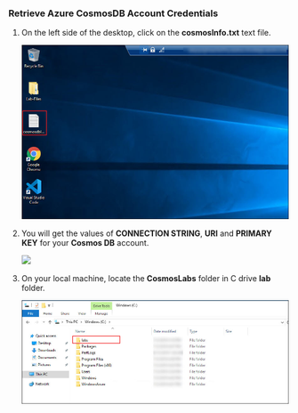 ### Retrieve Azure CosmosDB Account Credentials

1. On the left side of the desktop, click on the **cosmosInfo.txt** text file.
   
   <img src="images/labcosmos1.jpg"/><br/>
 
1. You will get the values of  **CONNECTION STRING**, **URI** and **PRIMARY KEY** for your **Cosmos DB** account.

    <img src="labcosmos3.jpg"/><br/>

1. On your local machine, locate the **CosmosLabs** folder in C drive **lab** folder.

    <img src="images/labscosmos.jpg"/><br/>
